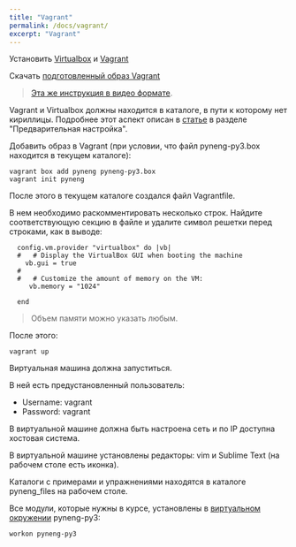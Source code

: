 ```yaml
---
title: "Vagrant"
permalink: /docs/vagrant/
excerpt: "Vagrant"
---
```


Установить [Virtualbox](https://www.virtualbox.org/wiki/Downloads) и [Vagrant](https://www.vagrantup.com/downloads.html)

Скачать [подготовленный образ Vagrant](https://drive.google.com/open?id=0ByuSz65Dcv1leGw5VzhscXA5Ymc)

> [Эта же инструкция в видео формате](https://drive.google.com/open?id=0B0NXr5fFaEWCT1VCSkhhaVlVRG8).

Vagrant и Virtualbox должны находится в каталоге, в пути к которому нет кириллицы.
Подробнее этот аспект описан в [статье](https://habrahabr.ru/post/251529/) в разделе "Предварительная настройка".


Добавить образ в Vagrant (при условии, что файл pyneng-py3.box находится в текущем каталоге):
```
vagrant box add pyneng pyneng-py3.box
vagrant init pyneng
```
После этого в текущем каталоге создался файл Vagrantfile.

В нем необходимо раскомментировать несколько строк.
Найдите соответствующую секцию в  файле и удалите символ решетки перед строками, как в выводе:
```
  config.vm.provider "virtualbox" do |vb|
  #   # Display the VirtualBox GUI when booting the machine
    vb.gui = true
  #
  #   # Customize the amount of memory on the VM:
     vb.memory = "1024"

  end
```

> Объем памяти можно указать любым.

После этого:
```
vagrant up
```

Виртуальная машина должна запуститься.

В ней есть предустановленный пользователь:

* Username: vagrant
* Password: vagrant


В виртуальной машине должна быть настроена сеть и по IP доступна хостовая система.

В виртуальной машине установлены редакторы: vim и Sublime Text (на рабочем столе есть иконка).

Каталоги с примерами и упражнениями находятся в каталоге pyneng_files на рабочем столе.

Все модули, которые нужны в курсе, установлены в [виртуальном окружении](https://natenka.gitbooks.io/pyneng/content/v/python3.6/book/01_intro/virtualenv.html) pyneng-py3:
```
workon pyneng-py3
```

